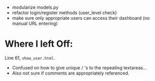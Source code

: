 + modularize models.py
+ refactor login/register methods (user_level check)
+ make sure only appropriate users can access their dashboard (no manual URL entering)




# Where I left Off:

Line 61, `show_user.html`.
 - Confused on how to give unique <id> / <name>'s to  the repeating textareas...
 - Also not sure if comments are appropriately referenced.
